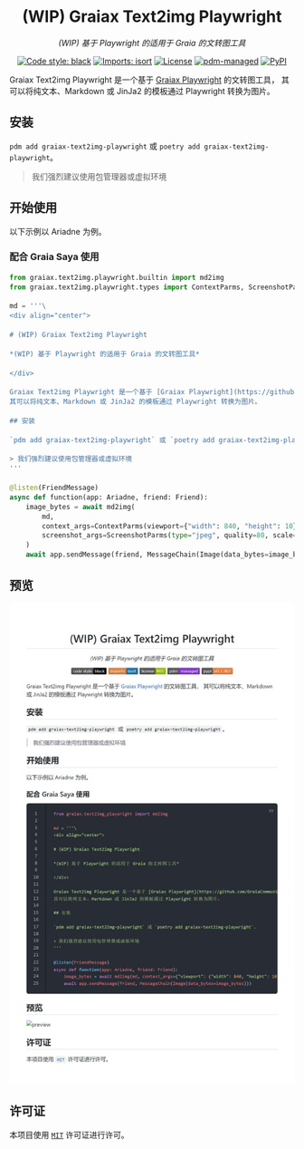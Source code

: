 <div align="center">

# (WIP) Graiax Text2img Playwright

*(WIP) 基于 Playwright 的适用于 Graia 的文转图工具*

[![Code style: black](https://img.shields.io/badge/code%20style-black-000000.svg)](https://github.com/psf/black)
[![Imports: isort](https://img.shields.io/badge/%20imports-isort-%231674b1?style=flat&labelColor=ef8336)](https://pycqa.github.io/isort/)
[![License](https://img.shields.io/github/license/GraiaCommunity/graiax-text2img-playwright)](https://github.com/GraiaCommunity/graiax-text2img-playwright/blob/master/LICENSE)
[![pdm-managed](https://img.shields.io/badge/pdm-managed-blueviolet)](https://pdm.fming.dev)
[![PyPI](https://img.shields.io/pypi/v/graiax-text2img-playwright)](https://img.shields.io/pypi/v/graiax-text2img-playwright)

</div>

Graiax Text2img Playwright 是一个基于 [Graiax Playwright](https://github.com/GraiaCommunity/graiax-playwright) 的文转图工具，
其可以将纯文本、Markdown 或 JinJa2 的模板通过 Playwright 转换为图片。

## 安装

`pdm add graiax-text2img-playwright` 或 `poetry add graiax-text2img-playwright`。

> 我们强烈建议使用包管理器或虚拟环境

## 开始使用

以下示例以 Ariadne 为例。

### 配合 Graia Saya 使用

```python
from graiax.text2img.playwright.builtin import md2img
from graiax.text2img.playwright.types import ContextParms, ScreenshotParms

md = '''\
<div align="center">

# (WIP) Graiax Text2img Playwright

*(WIP) 基于 Playwright 的适用于 Graia 的文转图工具*

</div>

Graiax Text2img Playwright 是一个基于 [Graiax Playwright](https://github.com/GraiaCommunity/graiax-playwright) 的文转图工具，
其可以将纯文本、Markdown 或 JinJa2 的模板通过 Playwright 转换为图片。

## 安装

`pdm add graiax-text2img-playwright` 或 `poetry add graiax-text2img-playwright`。

> 我们强烈建议使用包管理器或虚拟环境
'''

@listen(FriendMessage)
async def function(app: Ariadne, friend: Friend):
    image_bytes = await md2img(
        md,
        context_args=ContextParms(viewport={"width": 840, "height": 10}, device_scale_factor=1.5),
        screenshot_args=ScreenshotParms(type="jpeg", quality=80, scale="device"),
    )
    await app.sendMessage(friend, MessageChain(Image(data_bytes=image_bytes)))
```

## 预览

![preview](preview.jpg)

## 许可证

本项目使用 [`MIT`](./LICENSE) 许可证进行许可。
